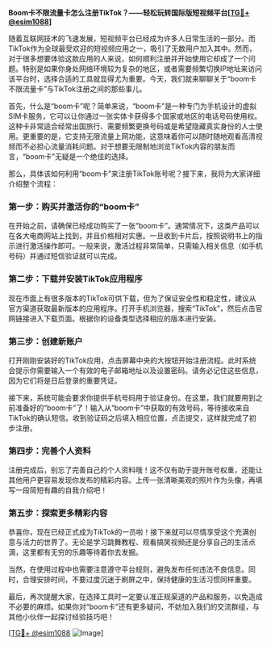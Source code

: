 **Boom卡不限流量卡怎么注册TikTok？——轻松玩转国际版短视频平台[[TG💪+ @esim1088](https://t.me/s/esim1088)]**

随着互联网技术的飞速发展，短视频平台已经成为许多人日常生活的一部分。而TikTok作为全球最受欢迎的短视频应用之一，吸引了无数用户加入其中。然而，对于很多想要体验这款应用的人来说，如何顺利注册并开始使用它却成了一个问题。特别是如果你身处网络环境较为复杂的地区，或者需要频繁切换IP地址来访问该平台时，选择合适的工具就显得尤为重要。今天，我们就来聊聊关于“boom卡不限流量卡”与TikTok注册之间的那些事儿。

首先，什么是“boom卡”呢？简单来说，“boom卡”是一种专门为手机设计的虚拟SIM卡服务，它可以让你通过一张实体卡获得多个国家或地区的电话号码使用权。这种卡非常适合经常出国旅行、需要频繁更换号码或是希望隐藏真实身份的人士使用。更重要的是，它支持无限流量上网功能，这意味着你可以随时随地观看高清视频而不必担心流量消耗问题。对于想要无限制地浏览TikTok内容的朋友而言，“boom卡”无疑是一个绝佳的选择。

那么，具体该如何利用“boom卡”来注册TikTok账号呢？接下来，我将为大家详细介绍整个流程：

### 第一步：购买并激活你的“boom卡”

在开始之前，请确保已经成功购买了一张“boom卡”。通常情况下，这类产品可以在各大电商网站上找到，并且价格相对实惠。一旦收到卡片后，按照说明书上的指示进行激活操作即可。一般来说，激活过程非常简单，只需输入相关信息（如手机号码）并通过短信验证就可以完成。

### 第二步：下载并安装TikTok应用程序

现在市面上有很多版本的TikTok可供下载，但为了保证安全性和稳定性，建议从官方渠道获取最新版本的应用程序。打开手机浏览器，搜索“TikTok”，然后点击官网链接进入下载页面。根据你的设备类型选择相应的版本进行安装。

### 第三步：创建新账户

打开刚刚安装好的TikTok应用，点击屏幕中央的大按钮开始注册流程。此时系统会提示你需要输入一个有效的电子邮箱地址以及设置密码。请务必记住这些信息，因为它们将是日后登录的重要凭证。

接下来，系统可能会要求你提供手机号码用于验证身份。在这里，我们就要用到之前准备好的“boom卡”了！输入从“boom卡”中获取的有效号码，等待接收来自TikTok的确认短信。收到验证码之后填入相应位置，点击提交，这样就完成了初步注册。

### 第四步：完善个人资料

注册完成后，别忘了完善自己的个人资料哦！这不仅有助于提升账号权重，还能让其他用户更容易发现你发布的精彩内容。上传一张清晰美观的照片作为头像，再填写一段简短有趣的自我介绍吧！

### 第五步：探索更多精彩内容

恭喜你，现在已经正式成为TikTok的一员啦！接下来就可以尽情享受这个充满创意与活力的世界了。无论是学习跳舞教程、观看搞笑视频还是分享自己的生活点滴，这里都有无穷的乐趣等待着你去发掘。

当然，在使用过程中也需要注意遵守平台规则，避免发布任何违法不良信息。同时，合理安排时间，不要过度沉迷于刷屏之中，保持健康的生活习惯同样重要。

最后，再次提醒大家，在选择工具时一定要认准正规渠道的产品和服务，以免造成不必要的麻烦。如果你对“boom卡”还有更多疑问，不妨加入我们的交流群组，与其他小伙伴一起探讨经验技巧吧！

[[TG💪+ @esim1088](https://t.me/s/esim1088) ![Image](https://i.postimg.cc/4NQfJmqS/Snipaste-2025-05-13-00-14-12.png)]